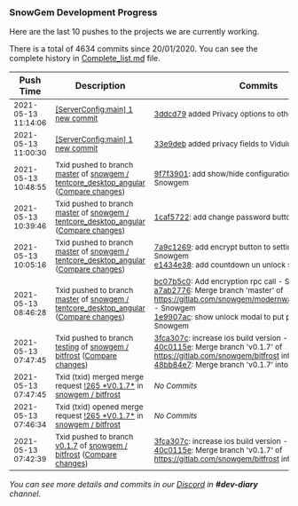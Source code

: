
### SnowGem Development Progress

Here are the last 10 pushes to the projects we are currently working.

There is a total of 4634 commits since 20/01/2020. You can see the complete history in
 [Complete_list.md](Complete_list.md) file.

| Push Time | Description | Commits |
| --- | --- | --- |
| <sub>2021-05-13 11:14:06</sub> | <sub>[[ServerConfig:main] 1 new commit](https://github.com/TENTOfficial/ServerConfig/commit/3ddcd798293e51359a8c4c4a9e9838490c035914)</sub> | <sub>[3ddcd79](https://github.com/TENTOfficial/ServerConfig/commit/3ddcd798293e51359a8c4c4a9e9838490c035914) added Privacy options to other coins: - ciripel</sub> |
| <sub>2021-05-13 11:00:30</sub> | <sub>[[ServerConfig:main] 1 new commit](https://github.com/TENTOfficial/ServerConfig/commit/33e9deb5c8966a2c7f455e40ca64e73dd0b7584b)</sub> | <sub>[33e9deb](https://github.com/TENTOfficial/ServerConfig/commit/33e9deb5c8966a2c7f455e40ca64e73dd0b7584b) added privacy fields to Vidulum - ciripel</sub> |
| <sub>2021-05-13 10:48:55</sub> | <sub>Txid pushed to branch [master](https://gitlab.com/snowgem/tentcore_desktop_angular/commits/master) of [snowgem / tentcore\_desktop\_angular](https://gitlab.com/snowgem/tentcore_desktop_angular) ([Compare changes](https://gitlab.com/snowgem/tentcore_desktop_angular/compare/1caf57220a4be7d20e2630bd0386f521f97cc133...9f7f390129018db64496a440990e5376cc367181))</sub> | <sub>[9f7f3901](https://gitlab.com/snowgem/tentcore_desktop_angular/-/commit/9f7f390129018db64496a440990e5376cc367181): add show/hide configuration encryption: - Snowgem</sub> |
| <sub>2021-05-13 10:39:46</sub> | <sub>Txid pushed to branch [master](https://gitlab.com/snowgem/tentcore_desktop_angular/commits/master) of [snowgem / tentcore\_desktop\_angular](https://gitlab.com/snowgem/tentcore_desktop_angular) ([Compare changes](https://gitlab.com/snowgem/tentcore_desktop_angular/compare/e1434e38f2e911739a1990a025ebb17d155dc0ba...1caf57220a4be7d20e2630bd0386f521f97cc133))</sub> | <sub>[1caf5722](https://gitlab.com/snowgem/tentcore_desktop_angular/-/commit/1caf57220a4be7d20e2630bd0386f521f97cc133): add change password button - Snowgem</sub> |
| <sub>2021-05-13 10:05:16</sub> | <sub>Txid pushed to branch [master](https://gitlab.com/snowgem/tentcore_desktop_angular/commits/master) of [snowgem / tentcore\_desktop\_angular](https://gitlab.com/snowgem/tentcore_desktop_angular) ([Compare changes](https://gitlab.com/snowgem/tentcore_desktop_angular/compare/1e9907ac02355425b593044b33c5e692501b4a62...e1434e38f2e911739a1990a025ebb17d155dc0ba))</sub> | <sub>[7a9c1269](https://gitlab.com/snowgem/tentcore_desktop_angular/-/commit/7a9c1269bb9fedcb0ec344b5f69e3e2756707a8a): add encrypt button to settings page - Snowgem<br>[e1434e38](https://gitlab.com/snowgem/tentcore_desktop_angular/-/commit/e1434e38f2e911739a1990a025ebb17d155dc0ba): add countdown un unlock status - Snowgem</sub> |
| <sub>2021-05-13 08:46:28</sub> | <sub>Txid pushed to branch [master](https://gitlab.com/snowgem/tentcore_desktop_angular/commits/master) of [snowgem / tentcore\_desktop\_angular](https://gitlab.com/snowgem/tentcore_desktop_angular) ([Compare changes](https://gitlab.com/snowgem/tentcore_desktop_angular/compare/30c38321e9aef17dfde48109b5e2e94e8f8e77cb...1e9907ac02355425b593044b33c5e692501b4a62))</sub> | <sub>[bc07b5c0](https://gitlab.com/snowgem/tentcore_desktop_angular/-/commit/bc07b5c07655df2fcfd7ba004d673847925a2fed): Add encryption rpc call - Snowgem<br>[a7ab2776](https://gitlab.com/snowgem/tentcore_desktop_angular/-/commit/a7ab2776ea0a69d846d8dd005f71b299edc1a22a): Merge branch 'master' of https://gitlab.com/snowgem/modernwallet_desktop_angular - Snowgem<br>[1e9907ac](https://gitlab.com/snowgem/tentcore_desktop_angular/-/commit/1e9907ac02355425b593044b33c5e692501b4a62): show unlock modal to put password - Snowgem</sub> |
| <sub>2021-05-13 07:47:45</sub> | <sub>Txid pushed to branch [testing](https://gitlab.com/snowgem/bitfrost/commits/testing) of [snowgem / bitfrost](https://gitlab.com/snowgem/bitfrost) ([Compare changes](https://gitlab.com/snowgem/bitfrost/compare/0374c391930a66c90ef270d9d1e9edadd6e0dcfc...48bb84e78011261a6de06c2961e48c4167205562))</sub> | <sub>[3fca307c](https://gitlab.com/snowgem/bitfrost/-/commit/3fca307c51df0e47d0b87167949f6422a97afa0e): increase ios build version - Snowgem<br>[40c0115e](https://gitlab.com/snowgem/bitfrost/-/commit/40c0115e6d673504324f881751dcf70e8e61af30): Merge branch 'v0.1.7' of https://gitlab.com/snowgem/bitfrost into v0.1.7 - Snowgem<br>[48bb84e7](https://gitlab.com/snowgem/bitfrost/-/commit/48bb84e78011261a6de06c2961e48c4167205562): Merge branch 'v0.1.7' into 'testing' - Txid</sub> |
| <sub>2021-05-13 07:47:45</sub> | <sub>Txid (txid) merged merge request [\!265 \*V0\.1\.7\*](https://gitlab.com/snowgem/bitfrost/-/merge_requests/265) in [snowgem / bitfrost](https://gitlab.com/snowgem/bitfrost)</sub> | <sub>_No Commits_</sub> |
| <sub>2021-05-13 07:46:34</sub> | <sub>Txid (txid) opened merge request [\!265 \*V0\.1\.7\*](https://gitlab.com/snowgem/bitfrost/-/merge_requests/265) in [snowgem / bitfrost](https://gitlab.com/snowgem/bitfrost)</sub> | <sub>_No Commits_</sub> |
| <sub>2021-05-13 07:42:39</sub> | <sub>Txid pushed to branch [v0\.1\.7](https://gitlab.com/snowgem/bitfrost/commits/v0.1.7) of [snowgem / bitfrost](https://gitlab.com/snowgem/bitfrost) ([Compare changes](https://gitlab.com/snowgem/bitfrost/compare/2567d8def37109c5c91b53ad7844c4d13d5c9104...40c0115e6d673504324f881751dcf70e8e61af30))</sub> | <sub>[3fca307c](https://gitlab.com/snowgem/bitfrost/-/commit/3fca307c51df0e47d0b87167949f6422a97afa0e): increase ios build version - Snowgem<br>[40c0115e](https://gitlab.com/snowgem/bitfrost/-/commit/40c0115e6d673504324f881751dcf70e8e61af30): Merge branch 'v0.1.7' of https://gitlab.com/snowgem/bitfrost into v0.1.7 - Snowgem</sub> |

_You can see more details and commits in our [Discord](https://discord.gg/zumGnbg) in **#dev-diary** channel._
